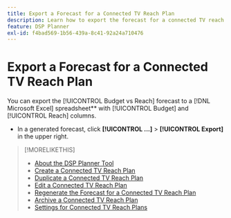 ```yaml
---
title: Export a Forecast for a Connected TV Reach Plan
description: Learn how to export the forecast for a connected TV reach plan.
feature: DSP Planner
exl-id: f4bad569-1b56-439a-8c41-92a24a710476
---
```

# Export a Forecast for a Connected TV Reach Plan

You can export the [!UICONTROL Budget vs Reach] forecast to a [!DNL Microsoft Excel] spreadsheet** with [!UICONTROL Budget] and [!UICONTROL Reach] columns.

* In a generated forecast, click **[!UICONTROL ...]** > **[!UICONTROL Export]** in the upper right. 

>[!MORELIKETHIS]
>
>* [About the DSP Planner Tool](planner-about.md)
>* [Create a Connected TV Reach Plan](planner-create.md)
>* [Duplicate a Connected TV Reach Plan](planner-duplicate.md)
>* [Edit a Connected TV Reach Plan](planner-edit.md)
>* [Regenerate the Forecast for a Connected TV Reach Plan](planner-forecast.md)
>* [Archive a Connected TV Reach Plan](planner-archive.md)
>* [Settings for Connected TV Reach Plans](planner-settings.md)
